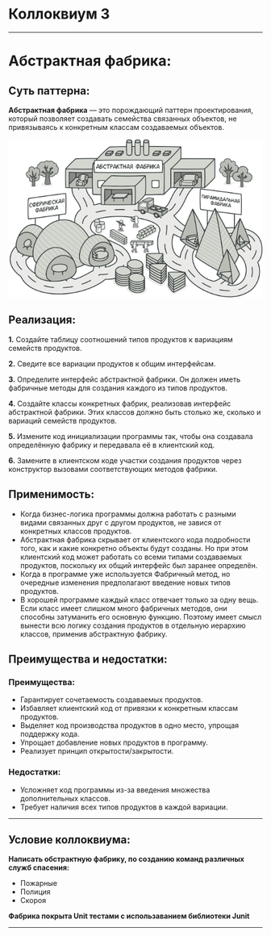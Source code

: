 # Коллоквиум 3
___

# Абстрактная фабрика:
 
## Суть паттерна:

**Абстрактная фабрика** — это порождающий паттерн проектирования, который позволяет создавать семейства связанных объектов, не привязываясь к конкретным классам создаваемых объектов.

![](https://github.com/KristianKuznetsov/JavaPractice/blob/main/Additional%20materials/abstract-factory-ru.png)

## Реализация:

**1.** Создайте таблицу соотношений типов продуктов к вариациям семейств продуктов.

**2.** Сведите все вариации продуктов к общим интерфейсам.

**3.** Определите интерфейс абстрактной фабрики. Он должен иметь фабричные методы для создания каждого из типов продуктов.

**4.** Создайте классы конкретных фабрик, реализовав интерфейс абстрактной фабрики. Этих классов должно быть столько же, сколько и вариаций семейств продуктов.

**5.** Измените код инициализации программы так, чтобы она создавала определённую фабрику и передавала её в клиентский код.

**6.** Замените в клиентском коде участки создания продуктов через конструктор вызовами соответствующих методов фабрики.


## Применимость:

-  Когда бизнес-логика программы должна работать с разными видами связанных друг с другом продуктов, не завися от конкретных классов продуктов.
-  Абстрактная фабрика скрывает от клиентского кода подробности того, как и какие конкретно объекты будут созданы. Но при этом клиентский код может работать со всеми типами создаваемых продуктов, поскольку их общий интерфейс был заранее определён.
-  Когда в программе уже используется Фабричный метод, но очередные изменения предполагают введение новых типов продуктов.
-  В хорошей программе каждый класс отвечает только за одну вещь. Если класс имеет слишком много фабричных методов, они способны затуманить его основную функцию. Поэтому имеет смысл вынести всю логику создания продуктов в отдельную иерархию классов, применив абстрактную фабрику.

## Преимущества и недостатки:

### Преимущества:
-  Гарантирует сочетаемость создаваемых продуктов.
-  Избавляет клиентский код от привязки к конкретным классам продуктов.
-  Выделяет код производства продуктов в одно место, упрощая поддержку кода.
-  Упрощает добавление новых продуктов в программу.
-  Реализует принцип открытости/закрытости. 

### Недостатки:
- Усложняет код программы из-за введения множества дополнительных классов.
- Требует наличия всех типов продуктов в каждой вариации.

___

## Условие коллоквиума:

**Написать обстрактную фабрику, по созданию команд различных служб спасения:**
- Пожарные
- Полиция
- Скороя

**Фабрика покрыта Unit тестами с использаванием библиотеки Junit**
___
